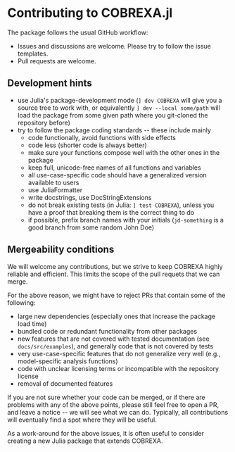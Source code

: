 # Contributing to COBREXA.jl

The package follows the usual GitHub workflow:
- Issues and discussions are welcome. Please try to follow the issue templates.
- Pull requests are welcome.

## Development hints

- use Julia's package-development mode (`] dev COBREXA` will give you a source
  tree to work with, or equivalently `] dev --local some/path` will load the package
  from some given path where you git-cloned the repository before)
- try to follow the package coding standards -- these include mainly
  - code functionally, avoid functions with side effects
  - code less (shorter code is always better)
  - make sure your functions compose well with the other ones in the package
  - keep full, unicode-free names of all functions and variables
  - all use-case-specific code should have a generalized version available to users
  - use JuliaFormatter
  - write docstrings, use DocStringExtensions
  - do not break existing tests (in Julia: `] test COBREXA`), unless you have a
    proof that breaking them is the correct thing to do
  - if possible, prefix branch names with your initials (`jd-something` is a
    good branch from some random John Doe)

## Mergeability conditions

We will welcome any contributions, but we strive to keep COBREXA highly
reliable and efficient. This limits the scope of the pull requets that we can
merge.

For the above reason, we might have to reject PRs that contain some of the
following:

- large new dependencies (especially ones that increase the package load time)
- bundled code or redundant functionality from other packages
- new features that are not covered with tested documentation (see
  `docs/src/examples`), and generally code that is not covered by tests
- very use-case-specific features that do not generalize very well (e.g.,
  model-specific analysis functions)
- code with unclear licensing terms or incompatible with the repository license
- removal of documented features

If you are not sure whether your code can be merged, or if there are problems
with any of the above points, please still feel free to open a PR, and leave a
notice -- we will see what we can do. Typically, all contributions will
eventually find a spot where they will be useful.

As a work-around for the above issues, it is often useful to consider creating
a new Julia package that extends COBREXA.
